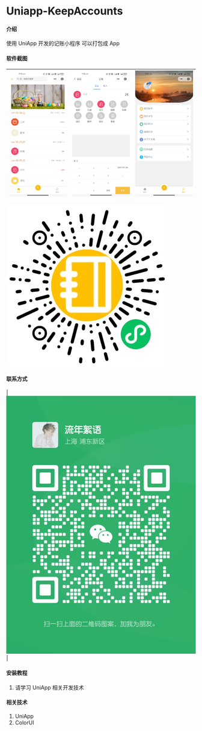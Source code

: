 # Uniapp-KeepAccounts

#### 介绍

使用 UniApp 开发的记账小程序 可以打包成 App

#### 软件截图

| ![首页](/images/首页.jpg "首页图") | ![添加](/images/添加.jpg "添加图") | ![我的](/images/我的.jpg "我的") |
| ---------------------------------- | ---------------------------------- | -------------------------------- |

 <!--#### 扫码体验

 **服务器已到期 暂时不能体验**  -->

![二维码](/images/二维码.jpg "二维码")

#### 联系方式

| ![微信](/images/wx.jpg "微信") |

#### 安装教程

1.  请学习 UniApp 相关开发技术

#### 相关技术

1.  UniApp
2.  ColorUI
